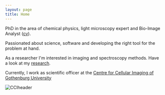 ```yaml
---
layout: page
title: Home
---
```

PhD in the area of chemical physics, light microscopy expert and Bio-Image Analyst  ([cv](/pdfs/cv.pdf)).

Passionated about science, software and developing the right tool for the problem at hand.

As a researcher I'm interested in imaging and spectroscopy methods. Have a look at my [research](/research/).

Currently, I work as scientific officer at the [Centre for Cellular Imaging of Gothenburg University](https://cf.gu.se/english/centre_for_cellular_imaging)

![CCIheader](https://cf.gu.se/digitalAssets/1278/1278128_CCI-main-blue.jpg)
